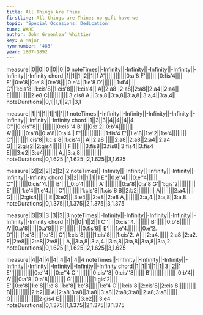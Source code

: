 ```yaml
---
title: All Things Are Thine
firstline: All things are Thine; no gift have we
topic: 'Special Occasions: Dedication'
tune: WARE
author: John Greenleaf Whittier
key: A Major
hymnnumber: '483'
year: 1807-1892
---
```

measure||0||0||0||0||0||0
noteTimes||-Infinity||-Infinity||-Infinity||-Infinity||-Infinity||-Infinity
chord||1||1||1||2||1||1
A'||||||||||||0:a'8
F'||||||||0:fis'4||||
E'||0:e'8||0:e'8||0:e'8||||0:e'4||1:e'8
D'||||||||1:d'4||||
C'||1:cis'8||1:cis'8||1:cis'8||||1:cis'4||
A||2:a8||2:a8||2:a8||2:a4||2:a4||
E||||||||||||2:e8
C||||||||||||3:cis8
A,||3:a,8||3:a,8||3:a,8||3:a,4||3:a,4||
noteDurations||0,1||1,1||2,1||3,1

measure||1||1||1||1||1||1||1
noteTimes||-Infinity||-Infinity||-Infinity||-Infinity||-Infinity||-Infinity||-Infinity
chord||1||3||3||4||4||4||4
C''||0:cis''8||||||||||||0:cis''4
B'||||0:b'2||0:b'4||||||||
A'||||||||0:a'8||0:a'8||0:a'4||
F'||||||||||||||1:fis'4
E'||1:e'8||1:e'2||1:e'4||||||||
C'||||||||1:cis'8||1:cis'8||1:cis'4||
A||2:a8||||||2:a8||2:a8||2:a4||2:a4
G||||2:gis2||2:gis4||||||||
F||||||||3:fis8||3:fis8||3:fis4||3:fis4
E||||3:e2||3:e4||||||||
A,||3:a,8||||||||||||
noteDurations||0,1.625||1,1.625||2,1.625||3,1.625

measure||2||2||2||2||2||2
noteTimes||-Infinity||-Infinity||-Infinity||-Infinity||-Infinity||-Infinity
chord||3||2||1||1||1||1
E''||0:e''4||||0:e''4||||||
C''||||||||0:cis''4.||||
B'||||_0:b'4||||||||
A'||||||||||0:a'8||0:a'8
G'||1:gis'2||||||||||
E'||||||1:e'4||1:e'4.||||
C'||||||||||1:cis'8||1:cis'8
B||2:b2||||||||||
A||||||||2:a4.||||
G||||||2:gis4||||||
E||3:e2||||3:e4||||2:e8||2:e8
A,||||||||3:a,4.||3:a,8||3:a,8
noteDurations||0,1.375||1,1.375||2,1.375||3,1.375

measure||3||3||3||3||3||3
noteTimes||-Infinity||-Infinity||-Infinity||-Infinity||-Infinity||-Infinity
chord||1||1||0||1||2||1
C''||||0:cis''4.||||||||
B'||||||0:b'8||||||
A'||0:a'8||||||0:a'8||||
F'||||||||||0:fis'8||
E'||||1:e'4.||||||||0:e'2.
D'||||||1:d'8||||1:d'8||
C'||1:cis'8||||||1:cis'8||||1:cis'2.
A||||2:a4.||||||2:a8||2:a2.
E||2:e8||||2:e8||2:e8||||
A,||3:a,8||3:a,4.||3:a,8||3:a,8||3:a,8||3:a,2.
noteDurations||0,1.625||1,1.625||2,1.625||3,1.625

measure||4||4||4||4||4||4||4||4
noteTimes||-Infinity||-Infinity||-Infinity||-Infinity||-Infinity||-Infinity||-Infinity||-Infinity
chord||1||1||1||1||1||3||2||1
E''||||||||||||0:e''4||||0:e''4
C''||||||||0:cis''8||0:cis''8||||||
B'||||||||||||||_0:b'4||
A'||||0:a'8||0:a'8||||||||||
G'||||||||||||1:gis'2||||
E'||0:e'8||1:e'8||1:e'8||1:e'8||1:e'8||||||1:e'4
C'||1:cis'8||2:cis'8||2:cis'8||||||||||
B||||||||||||2:b2||||
A||2:a8;3:a8||3:a8||3:a8||2:a8;3:a8||2:a8;3:a8||||||
G||||||||||||||||2:gis4
E||||||||||||3:e2||||3:e4
noteDurations||0,1.375||1,1.375||2,1.375||3,1.375

